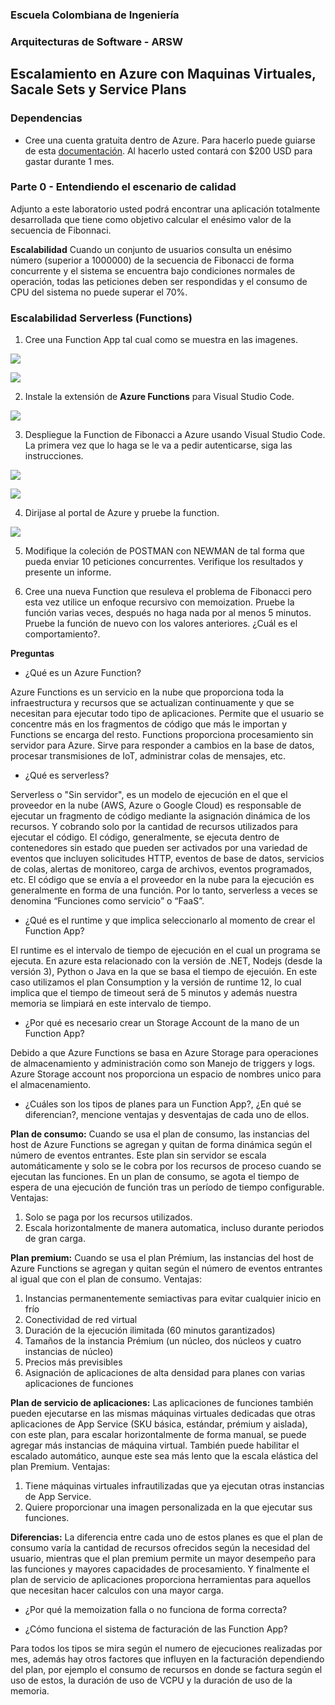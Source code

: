 ### Escuela Colombiana de Ingeniería
### Arquitecturas de Software - ARSW

## Escalamiento en Azure con Maquinas Virtuales, Sacale Sets y Service Plans

### Dependencias
* Cree una cuenta gratuita dentro de Azure. Para hacerlo puede guiarse de esta [documentación](https://azure.microsoft.com/en-us/free/search/?&ef_id=Cj0KCQiA2ITuBRDkARIsAMK9Q7MuvuTqIfK15LWfaM7bLL_QsBbC5XhJJezUbcfx-qAnfPjH568chTMaAkAsEALw_wcB:G:s&OCID=AID2000068_SEM_alOkB9ZE&MarinID=alOkB9ZE_368060503322_%2Bazure_b_c__79187603991_kwd-23159435208&lnkd=Google_Azure_Brand&dclid=CjgKEAiA2ITuBRDchty8lqPlzS4SJAC3x4k1mAxU7XNhWdOSESfffUnMNjLWcAIuikQnj3C4U8xRG_D_BwE). Al hacerlo usted contará con $200 USD para gastar durante 1 mes.

### Parte 0 - Entendiendo el escenario de calidad

Adjunto a este laboratorio usted podrá encontrar una aplicación totalmente desarrollada que tiene como objetivo calcular el enésimo valor de la secuencia de Fibonnaci.

**Escalabilidad**
Cuando un conjunto de usuarios consulta un enésimo número (superior a 1000000) de la secuencia de Fibonacci de forma concurrente y el sistema se encuentra bajo condiciones normales de operación, todas las peticiones deben ser respondidas y el consumo de CPU del sistema no puede superar el 70%.

### Escalabilidad Serverless (Functions)

1. Cree una Function App tal cual como se muestra en las  imagenes.

![](images/part3/part3-function-config.png)

![](images/part3/part3-function-configii.png)

2. Instale la extensión de **Azure Functions** para Visual Studio Code.

![](images/part3/part3-install-extension.png)

3. Despliegue la Function de Fibonacci a Azure usando Visual Studio Code. La primera vez que lo haga se le va a pedir autenticarse, siga las instrucciones.

![](images/part3/part3-deploy-function-1.png)

![](images/part3/part3-deploy-function-2.png)

4. Dirijase al portal de Azure y pruebe la function.

![](images/part3/part3-test-function.png)

5. Modifique la coleción de POSTMAN con NEWMAN de tal forma que pueda enviar 10 peticiones concurrentes. Verifique los resultados y presente un informe.

6. Cree una nueva Function que resuleva el problema de Fibonacci pero esta vez utilice un enfoque recursivo con memoization. Pruebe la función varias veces, después no haga nada por al menos 5 minutos. Pruebe la función de nuevo con los valores anteriores. ¿Cuál es el comportamiento?.

**Preguntas**

* ¿Qué es un Azure Function?

Azure Functions es un servicio en la nube que proporciona toda la infraestructura y recursos que se actualizan continuamente y que se necesitan para ejecutar todo tipo de aplicaciones. Permite que el usuario se concentre más en los fragmentos de código que más le importan y Functions se encarga del resto. Functions proporciona procesamiento sin servidor para Azure. Sirve para responder a cambios en la base de datos, procesar transmisiones de IoT, administrar colas de mensajes, etc.

* ¿Qué es serverless?

Serverless o "Sin servidor", es un modelo de ejecución en el que el proveedor en la nube (AWS, Azure o Google Cloud) es responsable de ejecutar un fragmento de código mediante la asignación dinámica de los recursos. Y cobrando solo por la cantidad de recursos utilizados para ejecutar el código. El código, generalmente, se ejecuta dentro de contenedores sin estado que pueden ser activados por una variedad de eventos que incluyen solicitudes HTTP, eventos de base de datos, servicios de colas, alertas de monitoreo, carga de archivos, eventos programados, etc. El código que se envía a el proveedor en la nube para la ejecución es generalmente en forma de una función. Por lo tanto, serverless a veces se denomina “Funciones como servicio” o “FaaS”. 

* ¿Qué es el runtime y que implica seleccionarlo al momento de crear el Function App?

El runtime es el intervalo de tiempo de ejecución en el cual un programa se ejecuta. En azure esta relacionado con la versión de .NET, Nodejs (desde la versión 3), Python o Java en la que se basa el tiempo de ejecuión. En este caso utilizamos el plan Consumption y la versión de runtime 12, lo cual implica que el tiempo de timeout será de 5 minutos y además nuestra memoria se limpiará en este intervalo de tiempo.

* ¿Por qué es necesario crear un Storage Account de la mano de un Function App?

Debido a que Azure Functions se basa en Azure Storage para operaciones de almacenamiento y administración como son Manejo de triggers y logs. Azure Storage account nos proporciona un espacio de nombres unico para el almacenamiento.

* ¿Cuáles son los tipos de planes para un Function App?, ¿En qué se diferencian?, mencione ventajas y desventajas de cada uno de ellos.

**Plan de consumo:** Cuando se usa el plan de consumo, las instancias del host de Azure Functions se agregan y quitan de forma dinámica según el número de eventos entrantes. Este plan sin servidor se escala automáticamente y solo se le cobra por los recursos de proceso cuando se ejecutan las funciones. En un plan de consumo, se agota el tiempo de espera de una ejecución de función tras un período de tiempo configurable. Ventajas:
1. Solo se paga por los recursos utilizados.
2. Escala horizontalmente de manera automatica, incluso durante periodos de gran carga.

**Plan premium:** Cuando se usa el plan Prémium, las instancias del host de Azure Functions se agregan y quitan según el número de eventos entrantes al igual que con el plan de consumo. Ventajas:
1. Instancias permanentemente semiactivas para evitar cualquier inicio en frío
2. Conectividad de red virtual
3. Duración de la ejecución ilimitada (60 minutos garantizados)
4. Tamaños de la instancia Prémium (un núcleo, dos núcleos y cuatro instancias de núcleo)
5. Precios más previsibles
6. Asignación de aplicaciones de alta densidad para planes con varias aplicaciones de funciones

**Plan de servicio de aplicaciones:** Las aplicaciones de funciones también pueden ejecutarse en las mismas máquinas virtuales dedicadas que otras aplicaciones de App Service (SKU básica, estándar, prémium y aislada), con este plan, para escalar horizontalmente de forma manual, se puede agregar más instancias de máquina virtual. También puede habilitar el escalado automático, aunque este sea más lento que la escala elástica del plan Premium. Ventajas:
1. Tiene máquinas virtuales infrautilizadas que ya ejecutan otras instancias de App Service.
2. Quiere proporcionar una imagen personalizada en la que ejecutar sus funciones.

**Diferencias:** La diferencia entre cada uno de estos planes es que el plan de consumo varía la cantidad de recursos ofrecidos según la necesidad del usuario, mientras que el plan premium permite un mayor desempeño para las funciones y mayores capacidades de procesamiento. Y finalmente el plan de servicio de aplicaciones proporciona herramientas para aquellos que necesitan hacer calculos con una mayor carga.

* ¿Por qué la memoization falla o no funciona de forma correcta?

* ¿Cómo funciona el sistema de facturación de las Function App?

Para todos los tipos se mira según el numero de ejecuciones realizadas por mes, además hay otros factores que influyen en la facturación dependiendo del plan, por ejemplo el consumo de recursos en donde se factura según el uso de estos, la duración de uso de VCPU y la duración de uso de la memoria.

